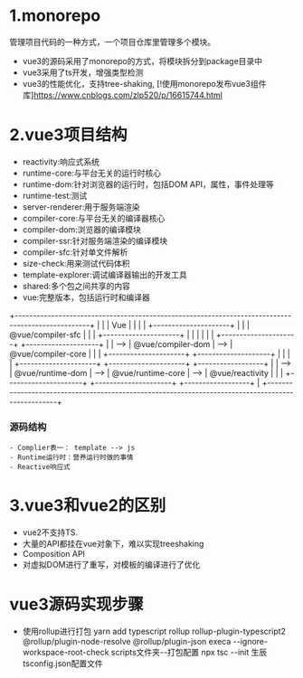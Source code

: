 # 1.monorepo
  管理项目代码的一种方式，一个项目仓库里管理多个模块。
  - vue3的源码采用了monorepo的方式，将模块拆分到package目录中
  - vue3采用了ts开发，增强类型检测
  - vue3的性能优化，支持tree-shaking,
  [!使用monorepo发布vue3组件库]https://www.cnblogs.com/zlp520/p/16615744.html
# 2.vue3项目结构
  - reactivity:响应式系统
  - runtime-core:与平台无关的运行时核心
  - runtime-dom:针对浏览器的运行时，包括DOM API，属性，事件处理等
  - runtime-test:测试
  - server-renderer:用于服务端渲染
  - compiler-core:与平台无关的编译器核心
  - compiler-dom:浏览器的编译模块
  - compiler-ssr:针对服务端渲染的编译模块
  - compiler-sfc:针对单文件解析
  - size-check:用来测试代码体积
  - template-explorer:调试编译器输出的开发工具
  - shared:多个包之间共享的内容
  - vue:完整版本，包括运行时和编译器

  +--------------------------------------------------------------------------------------------------+
  |                                                                                                  |
  |   Vue                                                                                            |
  |                                                                                                  |
  |                     +---------------------+                                                      |
  |                     |  @vue/compiler-sfc  |                                                      |
  |                     +---------------------+                                                      |
  |                         |               |                                                        |
  |        +---------------------+       +--------------------+                                      |
  |   -->  | @vue/compiler-dom   |  -->  | @vue/compiler-core |                                      |
  |        +---------------------+       +--------------------+                                      |
  |                                                                                                  |
  |        +---------------------+      +---------------------+       +------------------+           |
  |   -->  |   @vue/runtime-dom  | -->  | @vue/runtime-core   |  -->  | @vue/reactivity  |           |
  |        +---------------------+      +---------------------+       +------------------+           |
  +--------------------------------------------------------------------------------------------------+

  ### 源码结构
    - Complier表一： template --> js
    - Runtime运行时：营养运行时做的事情
    - Reactive响应式
# 3.vue3和vue2的区别
  - vue2不支持TS.
  - 大量的API都挂在vue对象下，难以实现treeshaking
  - Composition API
  - 对虚拟DOM进行了重写，对模板的编译进行了优化

# vue3源码实现步骤
  - 使用rollup进行打包
  yarn add typescript rollup rollup-plugin-typescript2 @rollup/plugin-node-resolve @rollup/plugin-json execa --ignore-workspace-root-check
   scripts文件夹--打包配置
    npx tsc --init 生辰tsconfig.json配置文件